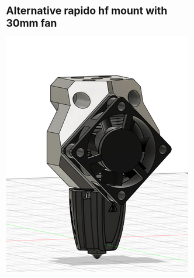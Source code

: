 # Alternative rapido hf mount with 30mm fan

![Alternative rapido hf mount with 30mm fan](./image/image.png)